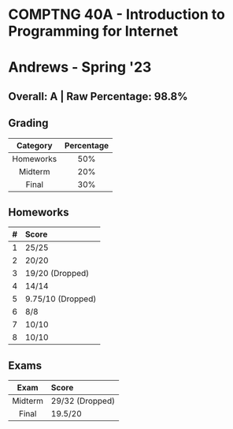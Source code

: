 # COMPTNG 40A - Introduction to Programming for Internet

# Andrews - Spring '23

## Overall: A | Raw Percentage: 98.8%

## Grading

| Category  | Percentage |
| :-------: | :--------: |
| Homeworks |    50%     |
|  Midterm  |    20%     |
|   Final   |    30%     |

## Homeworks

|  #   | Score             |
| :--: | :---------------- |
|  1   | 25/25             |
|  2   | 20/20             |
|  3   | 19/20 (Dropped)   |
|  4   | 14/14             |
|  5   | 9.75/10 (Dropped) |
|  6   | 8/8               |
|  7   | 10/10             |
|  8   | 10/10             |

## Exams

|  Exam   | Score           |
| :-----: | :-------------- |
| Midterm | 29/32 (Dropped) |
|  Final  | 19.5/20         |

